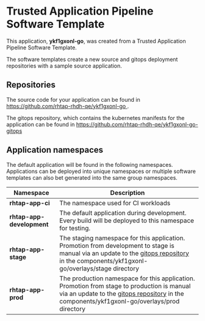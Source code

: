# Trusted Application Pipeline Software Template

This application, **ykf1gxonl-go**, was created from a Trusted Application Pipeline Software Template.

The software templates create a new source and gitops deployment repositories with a sample source application. 

## Repositories

The source code for your application can be found in [https://github.com/rhtap-rhdh-qe/ykf1gxonl-go ](https://github.com/rhtap-rhdh-qe/ykf1gxonl-go ).
 
The gitops repository, which contains the kubernetes manifests for the application can be found in 
[https://github.com/rhtap-rhdh-qe/ykf1gxonl-go-gitops ](https://github.com/rhtap-rhdh-qe/ykf1gxonl-go-gitops ) 

## Application namespaces 

The default application will be found in the following namespaces. Applications can be deployed into unique namespaces or multiple software templates can also bet generated into the same group namespaces.  

|  Namespace   |  Description   |  
| -------- | -------- |
| **rhtap-app-ci** | The namespace used for CI workloads |
| **rhtap-app-development** | The default application during development. Every build will be deployed to this namespace for testing. |
| **rhtap-app-stage** | The staging namespace for this application. Promotion from development to stage is manual via an update to the [gitops repository](https://github.com/rhtap-rhdh-qe/ykf1gxonl-go-gitops ) in the components/ykf1gxonl-go/overlays/stage directory |
| **rhtap-app-prod** | The production namespace for this application. Promotion from stage to production is manual via an update to the [gitops repository](https://github.com/rhtap-rhdh-qe/ykf1gxonl-go-gitops ) in the components/ykf1gxonl-go/overlays/prod directory |